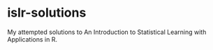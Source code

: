 # islr-solutions
My attempted solutions to An Introduction to Statistical Learning with Applications in R.
